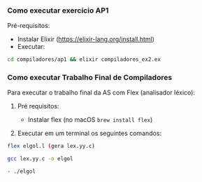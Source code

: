 ### Como executar exercício AP1

Pré-requisitos:

- Instalar Elixir (https://elixir-lang.org/install.html)
- Executar:

```bash
cd compiladores/ap1 && elixir compiladores_ex2.ex
```

### Como executar Trabalho Final de Compiladores

Para executar o trabalho final da AS com Flex (analisador léxico):

1. Pré requisitos:

   - Instalar flex (no macOS `brew install flex`)

2. Executar em um terminal os seguintes comandos:

```bash
flex elgol.l (gera lex.yy.c)
```

```bash
gcc lex.yy.c -o elgol
```

```bash
- ./elgol
```
